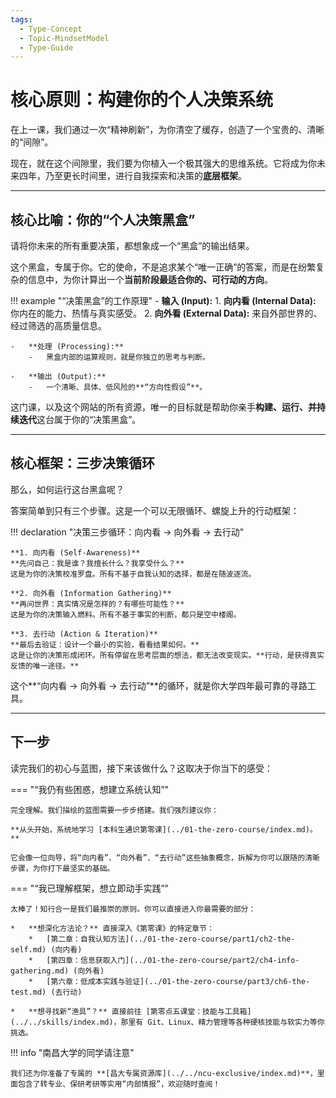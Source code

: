 ```yaml
---
tags:
  - Type-Concept
  - Topic-MindsetModel
  - Type-Guide
---
```


# 核心原则：构建你的个人决策系统

在上一课，我们通过一次“精神刷新”，为你清空了缓存，创造了一个宝贵的、清晰的“间隙”。

现在，就在这个间隙里，我们要为你植入一个极其强大的思维系统。它将成为你未来四年，乃至更长时间里，进行自我探索和决策的**底层框架**。

---

## 核心比喻：你的“个人决策黑盒”

请将你未来的所有重要决策，都想象成一个“黑盒”的输出结果。

这个黑盒，专属于你。它的使命，不是追求某个“唯一正确”的答案，而是在纷繁复杂的信息中，为你计算出一个**当前阶段最适合你的、可行动的方向**。

!!! example "“决策黑盒”的工作原理"
    -   **输入 (Input):**
        1.  **向内看 (Internal Data):** 你内在的能力、热情与真实感受。
        2.  **向外看 (External Data):** 来自外部世界的、经过筛选的高质量信息。

    -   **处理 (Processing):**
        -   黑盒内部的运算规则，就是你独立的思考与判断。

    -   **输出 (Output):**
        -   一个清晰、具体、低风险的**“方向性假设”**。

这门课，以及这个网站的所有资源，唯一的目标就是帮助你亲手**构建、运行、并持续迭代**这台属于你的“决策黑盒”。

---

## 核心框架：三步决策循环

那么，如何运行这台黑盒呢？

答案简单到只有三个步骤。这是一个可以无限循环、螺旋上升的行动框架：

!!! declaration "决策三步循环：向内看 → 向外看 → 去行动"

    **1. 向内看 (Self-Awareness)**
    **先问自己：我是谁？我擅长什么？我享受什么？**
    这是为你的决策校准罗盘。所有不基于自我认知的选择，都是在随波逐流。

    **2. 向外看 (Information Gathering)**
    **再问世界：真实情况是怎样的？有哪些可能性？**
    这是为你的决策输入燃料。所有不基于事实的判断，都只是空中楼阁。

    **3. 去行动 (Action & Iteration)**
    **最后去验证：设计一个最小的实验，看看结果如何。**
    这是让你的决策形成闭环。所有停留在思考层面的想法，都无法改变现实。**行动，是获得真实反馈的唯一途径。**

这个**“向内看 → 向外看 → 去行动”**的循环，就是你大学四年最可靠的寻路工具。

---

## 下一步

读完我们的初心与蓝图，接下来该做什么？这取决于你当下的感受：

=== "“我仍有些困惑，想建立系统认知”"

    完全理解。我们描绘的蓝图需要一步步搭建。我们强烈建议你：
    
    **从头开始，系统地学习 [本科生通识第零课](../01-the-zero-course/index.md)。**
    
    它会像一位向导，将“向内看”、“向外看”、“去行动”这些抽象概念，拆解为你可以跟随的清晰步骤，为你打下最坚实的基础。

=== "“我已理解框架，想立即动手实践”"

    太棒了！知行合一是我们最推崇的原则。你可以直接进入你最需要的部分：

    *   **想深化方法论？** 直接深入《第零课》的特定章节：
        *   [第二章：自我认知方法](../01-the-zero-course/part1/ch2-the-self.md) (向内看)
        *   [第四章：信息获取入门](../01-the-zero-course/part2/ch4-info-gathering.md) (向外看)
        *   [第六章：低成本实践与验证](../01-the-zero-course/part3/ch6-the-test.md) (去行动)

    *   **想寻找新“渔具”？** 直接前往 [第零点五课堂：技能与工具箱](../../skills/index.md)，那里有 Git、Linux、精力管理等各种硬核技能与软实力等你挑选。

!!! info "南昌大学的同学请注意"

    我们还为你准备了专属的 **[昌大专属资源库](../../ncu-exclusive/index.md)**，里面包含了转专业、保研考研等实用“内部情报”，欢迎随时查阅！
